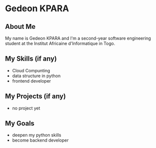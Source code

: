 # Gedeon KPARA

## About Me

My name is Gedeon KPARA and I'm a second-year software engineering student at the Institut Africaine d'Informatique in Togo.

## My Skills (if any)

- Cloud Compunting
- data structure in python
- frontend developer 

## My Projects (if any)

- no project yet 

## My Goals

- deepen my python skills 
- become backend developer
